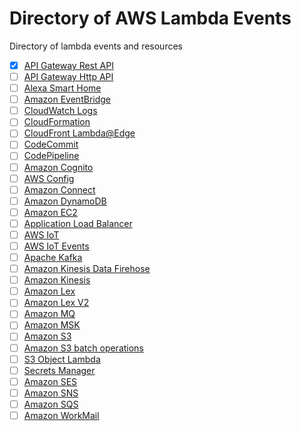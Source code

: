 # Directory of AWS Lambda Events

Directory of lambda events and resources

- [x] [API Gateway Rest API](./api-rest.md)
- [ ] [API Gateway Http API](./api-http-api.md)
- [ ] [Alexa Smart Home](./alex-smart-home.md)
- [ ] [Amazon EventBridge](./event-bridge.md)
- [ ] [CloudWatch Logs](./cloudwatch-logs.md)
- [ ] [CloudFormation](./cloudformation.md)
- [ ] [CloudFront Lambda@Edge](./cloudfront-lambda-edge.md)
- [ ] [CodeCommit](./code-commit.md)
- [ ] [CodePipeline](./code-pipeline.md)
- [ ] [Amazon Cognito](./cognito.md)
- [ ] [AWS Config](./config.md)
- [ ] [Amazon Connect](./connect.md)
- [ ] [Amazon DynamoDB](./dynamodb.md)
- [ ] [Amazon EC2](./ec2.md)
- [ ] [Application Load Balancer](./alb.md)
- [ ] [AWS IoT](./iot.md)
- [ ] [AWS IoT Events](./iot-events.md)
- [ ] [Apache Kafka](./apache-kafka.md)
- [ ] [Amazon Kinesis Data Firehose](./kinesis-firehose.md)
- [ ] [Amazon Kinesis](./kinesis-streams.md)
- [ ] [Amazon Lex](./lex.md)
- [ ] [Amazon Lex V2](./lex-v2.md)
- [ ] [Amazon MQ](./mq.md)
- [ ] [Amazon MSK](./amazon-msk.md)
- [ ] [Amazon S3](./s3.md)
- [ ] [Amazon S3 batch operations](./s3-batch.md)
- [ ] [S3 Object Lambda](./s3-object-lambda.md)
- [ ] [Secrets Manager](./secrets-manager.md)
- [ ] [Amazon SES](./ses.md)
- [ ] [Amazon SNS](./sns.md)
- [ ] [Amazon SQS](./sqs.md)
- [ ] [Amazon WorkMail](./work-mail.md)
